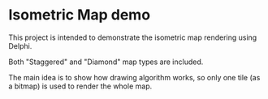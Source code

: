 # Isometric Map demo
This project is intended to demonstrate the isometric map rendering using Delphi.

Both "Staggered" and "Diamond" map types are included.

The main idea is to show how drawing algorithm works, so only one tile (as a bitmap) is used to render the whole map. 
